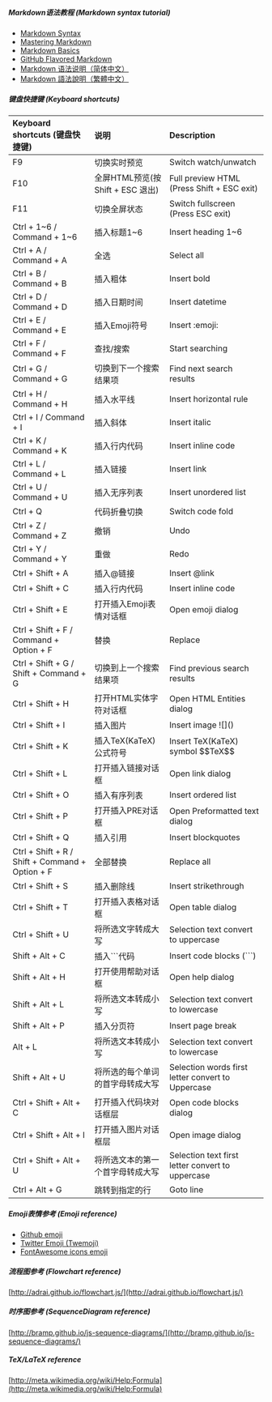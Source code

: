 ##### Markdown语法教程 (Markdown syntax tutorial)

- [Markdown Syntax](http://daringfireball.net/projects/markdown/syntax/ "Markdown Syntax")
- [Mastering Markdown](https://guides.github.com/features/mastering-markdown/ "Mastering Markdown")
- [Markdown Basics](https://help.github.com/articles/markdown-basics/ "Markdown Basics")
- [GitHub Flavored Markdown](https://help.github.com/articles/github-flavored-markdown/ "GitHub Flavored Markdown")
- [Markdown 语法说明（简体中文）](http://www.markdown.cn/ "Markdown 语法说明（简体中文）")
- [Markdown 語法說明（繁體中文）](http://markdown.tw/ "Markdown 語法說明（繁體中文）")

##### 键盘快捷键 (Keyboard shortcuts)
    
| Keyboard shortcuts (键盘快捷键)                 |   说明                            | Description                                        |
| :---------------------------------------------- |:--------------------------------- | :------------------------------------------------- |
| F9                                              | 切换实时预览                      | Switch watch/unwatch                               |
| F10                                             | 全屏HTML预览(按 Shift + ESC 退出) | Full preview HTML (Press Shift + ESC exit)         |
| F11                                             | 切换全屏状态                      | Switch fullscreen (Press ESC exit)                 |
| Ctrl + 1~6 / Command + 1~6                      | 插入标题1~6                       | Insert heading 1~6                                 |
| Ctrl + A / Command + A                          | 全选                              | Select all                                         |
| Ctrl + B / Command + B                          | 插入粗体                          | Insert bold                                        |
| Ctrl + D / Command + D                          | 插入日期时间                      | Insert datetime                                    |
| Ctrl + E / Command + E                          | 插入Emoji符号                     | Insert &#58;emoji&#58;                             |
| Ctrl + F / Command + F                          | 查找/搜索                         | Start searching                                    |
| Ctrl + G / Command + G                          | 切换到下一个搜索结果项            | Find next search results                           |
| Ctrl + H / Command + H                          | 插入水平线                        | Insert horizontal rule                             |
| Ctrl + I / Command + I                          | 插入斜体                          | Insert italic                                      |
| Ctrl + K / Command + K                          | 插入行内代码                      | Insert inline code                                 |
| Ctrl + L / Command + L                          | 插入链接                          | Insert link                                        |
| Ctrl + U / Command + U                          | 插入无序列表                      | Insert unordered list                              |
| Ctrl + Q                                        | 代码折叠切换                      | Switch code fold                                   |
| Ctrl + Z / Command + Z                          | 撤销                              | Undo                                               |
| Ctrl + Y / Command + Y                          | 重做                              | Redo                                               |
| Ctrl + Shift + A                                | 插入@链接                         | Insert &#64;link                                   |
| Ctrl + Shift + C                                | 插入行内代码                      | Insert inline code                                 |
| Ctrl + Shift + E                                | 打开插入Emoji表情对话框           | Open emoji dialog                                  |
| Ctrl + Shift + F / Command + Option + F         | 替换                              | Replace                                            |
| Ctrl + Shift + G / Shift + Command + G          | 切换到上一个搜索结果项            | Find previous search results                       |
| Ctrl + Shift + H                                | 打开HTML实体字符对话框            | Open HTML Entities dialog                          |
| Ctrl + Shift + I                                | 插入图片                          | Insert image &#33;[]&#40;&#41;                     |
| Ctrl + Shift + K                                | 插入TeX(KaTeX)公式符号            | Insert TeX(KaTeX) symbol &#36;&#36;TeX&#36;&#36;   |
| Ctrl + Shift + L                                | 打开插入链接对话框                | Open link dialog                                   |
| Ctrl + Shift + O                                | 插入有序列表                      | Insert ordered list                                |
| Ctrl + Shift + P                                | 打开插入PRE对话框                 | Open Preformatted text dialog                      |
| Ctrl + Shift + Q                                | 插入引用                          | Insert blockquotes                                 |
| Ctrl + Shift + R / Shift + Command + Option + F | 全部替换                          | Replace all                                        |
| Ctrl + Shift + S                                | 插入删除线                        | Insert strikethrough                               |
| Ctrl + Shift + T                                | 打开插入表格对话框                | Open table dialog                                  |
| Ctrl + Shift + U                                | 将所选文字转成大写                | Selection text convert to uppercase                |
| Shift + Alt + C                                 | 插入```代码                       | Insert code blocks (```)                           |
| Shift + Alt + H                                 | 打开使用帮助对话框                | Open help dialog                                   |
| Shift + Alt + L                                 | 将所选文本转成小写                | Selection text convert to lowercase                |
| Shift + Alt + P                                 | 插入分页符                        | Insert page break                                  |
| Alt + L                                         | 将所选文本转成小写                | Selection text convert to lowercase                |
| Shift + Alt + U                                 | 将所选的每个单词的首字母转成大写  | Selection words first letter convert to Uppercase  |
| Ctrl + Shift + Alt + C                          | 打开插入代码块对话框层            | Open code blocks dialog                            |
| Ctrl + Shift + Alt + I                          | 打开插入图片对话框层              | Open image dialog                                  |
| Ctrl + Shift + Alt + U                          | 将所选文本的第一个首字母转成大写  | Selection text first letter convert to uppercase   |
| Ctrl + Alt + G                                  | 跳转到指定的行                    | Goto line                                          |

##### Emoji表情参考 (Emoji reference)

- [Github emoji](http://www.emoji-cheat-sheet.com/ "Github emoji")
- [Twitter Emoji \(Twemoji\)](http://twitter.github.io/twemoji/preview.html "Twitter Emoji \(Twemoji\)")
- [FontAwesome icons emoji](http://fortawesome.github.io/Font-Awesome/icons/ "FontAwesome icons emoji")

##### 流程图参考 (Flowchart reference)

[http://adrai.github.io/flowchart.js/](http://adrai.github.io/flowchart.js/)

##### 时序图参考 (SequenceDiagram reference)

[http://bramp.github.io/js-sequence-diagrams/](http://bramp.github.io/js-sequence-diagrams/)

##### TeX/LaTeX reference

[http://meta.wikimedia.org/wiki/Help:Formula](http://meta.wikimedia.org/wiki/Help:Formula)
